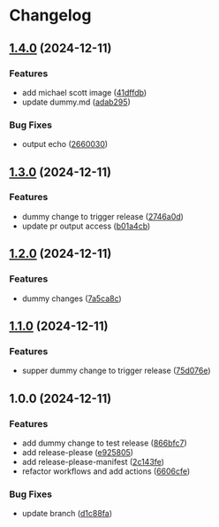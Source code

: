 # Changelog

## [1.4.0](https://github.com/MartinLupa/github-actions-ci-cd/compare/v1.3.0...v1.4.0) (2024-12-11)


### Features

* add michael scott image ([41dffdb](https://github.com/MartinLupa/github-actions-ci-cd/commit/41dffdb0250aada1fbe43acaf4c9b5b216dcc889))
* update dummy.md ([adab295](https://github.com/MartinLupa/github-actions-ci-cd/commit/adab2955d6d54bf70bd9ace911e41283ec82fc7d))


### Bug Fixes

* output echo ([2660030](https://github.com/MartinLupa/github-actions-ci-cd/commit/2660030a874fc6c80256639335bbcb8ff6e8c934))

## [1.3.0](https://github.com/MartinLupa/github-actions-ci-cd/compare/v1.2.0...v1.3.0) (2024-12-11)


### Features

* dummy change to trigger release ([2746a0d](https://github.com/MartinLupa/github-actions-ci-cd/commit/2746a0dfd8c69ec0b9f0aa42ea77814228b6258e))
* update pr output access ([b01a4cb](https://github.com/MartinLupa/github-actions-ci-cd/commit/b01a4cb59cf4fb289071a15255e90ad52cb26bc5))

## [1.2.0](https://github.com/MartinLupa/github-actions-ci-cd/compare/v1.1.0...v1.2.0) (2024-12-11)


### Features

* dummy changes ([7a5ca8c](https://github.com/MartinLupa/github-actions-ci-cd/commit/7a5ca8c3afbb109b3fc7c0f995305063575dc69a))

## [1.1.0](https://github.com/MartinLupa/github-actions-ci-cd/compare/v1.0.0...v1.1.0) (2024-12-11)


### Features

* supper dummy change to trigger release ([75d076e](https://github.com/MartinLupa/github-actions-ci-cd/commit/75d076e6647a361ef03fc8bfb7c794eeddefd7d8))

## 1.0.0 (2024-12-11)


### Features

* add dummy change to test release ([866bfc7](https://github.com/MartinLupa/github-actions-ci-cd/commit/866bfc725c0b1000a2676db1524e8bd171ec24fe))
* add release-please ([e925805](https://github.com/MartinLupa/github-actions-ci-cd/commit/e9258051e1aee160ddb3a6b24a7b2ad088d500e0))
* add release-please-manifest ([2c143fe](https://github.com/MartinLupa/github-actions-ci-cd/commit/2c143fe458ea77a11c08abd2dba795987cf7fde8))
* refactor workflows and add actions ([6606cfe](https://github.com/MartinLupa/github-actions-ci-cd/commit/6606cfe0f8733dff28cdff72c833ebba4a28cf9c))


### Bug Fixes

* update branch ([d1c88fa](https://github.com/MartinLupa/github-actions-ci-cd/commit/d1c88fa42b30eb2de488d7d6ec6c9fd59c49979f))
